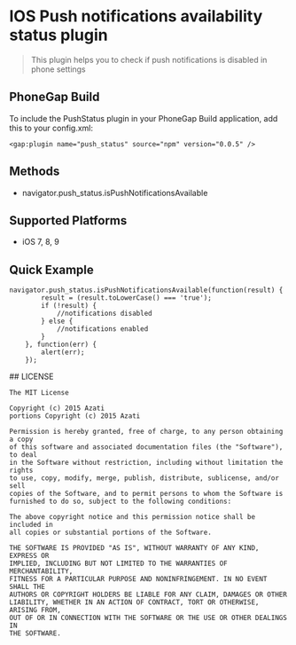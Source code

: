 IOS Push notifications availability status plugin
======

> This plugin helps you to check if push notifications is disabled in phone settings

PhoneGap Build
--------------
To include the PushStatus plugin in your PhoneGap Build application, add this to your config.xml:

    <gap:plugin name="push_status" source="npm" version="0.0.5" />
 
Methods
-------

- navigator.push_status.isPushNotificationsAvailable

Supported Platforms
-------------------

- iOS 7, 8, 9

Quick Example
-------------

    navigator.push_status.isPushNotificationsAvailable(function(result) {
            result = (result.toLowerCase() === 'true');
            if (!result) {
				//notifications disabled
            } else {
				//notifications enabled
            }
        }, function(err) {
			alert(err);
        });
		
		
##<a name="license"></a> LICENSE

	The MIT License

	Copyright (c) 2015 Azati
	portions Copyright (c) 2015 Azati

	Permission is hereby granted, free of charge, to any person obtaining a copy
	of this software and associated documentation files (the "Software"), to deal
	in the Software without restriction, including without limitation the rights
	to use, copy, modify, merge, publish, distribute, sublicense, and/or sell
	copies of the Software, and to permit persons to whom the Software is
	furnished to do so, subject to the following conditions:

	The above copyright notice and this permission notice shall be included in
	all copies or substantial portions of the Software.

	THE SOFTWARE IS PROVIDED "AS IS", WITHOUT WARRANTY OF ANY KIND, EXPRESS OR
	IMPLIED, INCLUDING BUT NOT LIMITED TO THE WARRANTIES OF MERCHANTABILITY,
	FITNESS FOR A PARTICULAR PURPOSE AND NONINFRINGEMENT. IN NO EVENT SHALL THE
	AUTHORS OR COPYRIGHT HOLDERS BE LIABLE FOR ANY CLAIM, DAMAGES OR OTHER
	LIABILITY, WHETHER IN AN ACTION OF CONTRACT, TORT OR OTHERWISE, ARISING FROM,
	OUT OF OR IN CONNECTION WITH THE SOFTWARE OR THE USE OR OTHER DEALINGS IN
	THE SOFTWARE.


    